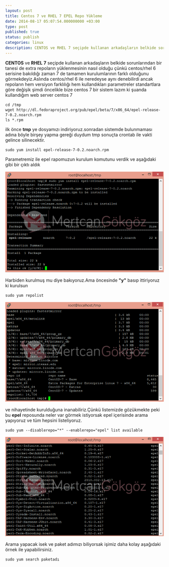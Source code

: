 ```yaml
---
layout: post
title: Centos 7 ve RHEL 7 EPEL Repo Yükleme
date: 2014-08-17 05:07:54.000000000 +03:00
type: post
published: true
status: publish
categories: linux
description: CENTOS ve RHEL 7 seçipde kullanan arkadaşların belkide sorunlarından bir taneside extra repoların yüklenmesinin nasıl olduğu çünkü centos/rhel 6 serisine
---
```

**CENTOS** ve **RHEL**  **7** seçipde kullanan arkadaşların belkide sorunlarından bir tanesi de extra repoların yüklenmesinin nasıl olduğu çünkü centos/rhel 6 serisine bakıldığı zaman 7 de tamamen kurulumlarının farklı olduğunu görmekdeyiz.Aslında centos/rhel 6 ile neredeyse aynı denebilirdi ancak repoların hem versiyon farklılığı hem kullandıkları parametreler standartlara göre değişik şimdi öncelikle bize centos 7 bir sistem lazım ki şuanda kullandığım web server centos 7

    cd /tmp
    wget http://dl.fedoraproject.org/pub/epel/beta/7/x86_64/epel-release-7-0.2.noarch.rpm
    ls *.rpm

ilk önce **tmp** ye dosyamızı indiriyoruz.sonradan sistemde bulunmaması adına böyle birşey yapma gereği duydum tmp sonuçta crontab ile vakti gelince silinecektir.

    sudo yum install epel-release-7-0.2.noarch.rpm

Parametremiz ile epel rapomuzun kurulum komutunu verdik ve aşağıdaki gibi bir çıktı aldık

![centos7epelrepokurulumugorsel1](/assets/centos7epelrepokurulumugorsel1.png)

Harbiden kurulmuş mu diye bakıyoruz.Ama öncesinde **"y"** basıp ittiriyoruz ki kurulsun

    sudo yum repolist

![centos7epelrepokurulumugorsel2](/assets/centos7epelrepokurulumugorsel2.png)

ve nihayetinde kurulduğuna inanabiliriz.Çünkü listemizde gözükmekte peki bu **epel** reposunda neler var görmek istiyorsak epel içerisinde arama yapıyoruz ve tüm hepsini listeliyoruz.

    sudo yum --disablerepo="*" --enablerepo="epel" list available

![centos7epelrepokurulumugorsel3](/assets/centos7epelrepokurulumugorsel3.png)

Arama yapacak isek ve paket adımızı biliyorsak işimiz daha kolay aşağıdaki örnek ile yapabilirsiniz.

    sudo yum search paketadı
